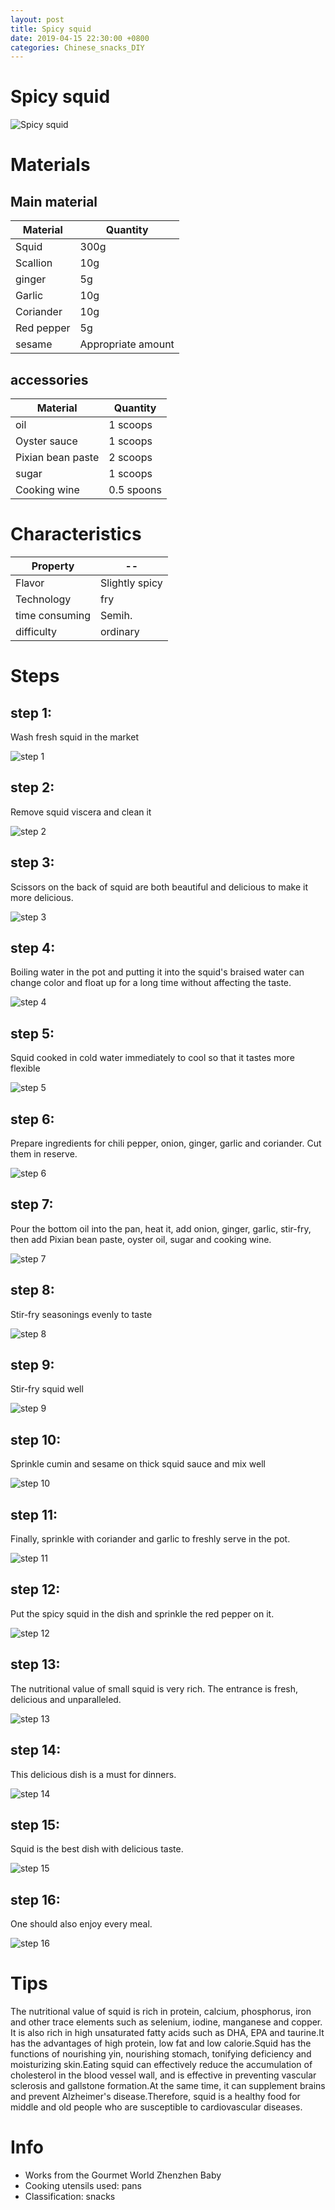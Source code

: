 ```yaml
---
layout: post
title: Spicy squid
date: 2019-04-15 22:30:00 +0800
categories: Chinese_snacks_DIY
---
```


# Spicy squid

![Spicy squid]({{site.baseurl}}/img/446518/446518.jpg)

# Materials


## Main material

Material|Quantity
--|--
Squid|300g
Scallion|10g
ginger|5g
Garlic|10g
Coriander|10g
Red pepper|5g
sesame|Appropriate amount

## accessories

Material|Quantity
--|--
oil|1 scoops
Oyster sauce|1 scoops
Pixian bean paste|2 scoops
sugar|1 scoops
Cooking wine|0.5 spoons

# Characteristics

Property|--
--|--
Flavor|Slightly spicy
Technology|fry
time consuming|Semih.
difficulty|ordinary

# Steps

## step 1:

Wash fresh squid in the market

![step 1]({{site.baseurl}}/img/446518/1.jpg)

## step 2:

Remove squid viscera and clean it

![step 2]({{site.baseurl}}/img/446518/2.jpg)

## step 3:

Scissors on the back of squid are both beautiful and delicious to make it more delicious.

![step 3]({{site.baseurl}}/img/446518/3.jpg)

## step 4:

Boiling water in the pot and putting it into the squid's braised water can change color and float up for a long time without affecting the taste.

![step 4]({{site.baseurl}}/img/446518/4.jpg)

## step 5:

Squid cooked in cold water immediately to cool so that it tastes more flexible

![step 5]({{site.baseurl}}/img/446518/5.jpg)

## step 6:

Prepare ingredients for chili pepper, onion, ginger, garlic and coriander. Cut them in reserve.

![step 6]({{site.baseurl}}/img/446518/6.jpg)

## step 7:

Pour the bottom oil into the pan, heat it, add onion, ginger, garlic, stir-fry, then add Pixian bean paste, oyster oil, sugar and cooking wine.

![step 7]({{site.baseurl}}/img/446518/7.jpg)

## step 8:

Stir-fry seasonings evenly to taste

![step 8]({{site.baseurl}}/img/446518/8.jpg)

## step 9:

Stir-fry squid well

![step 9]({{site.baseurl}}/img/446518/9.jpg)

## step 10:

Sprinkle cumin and sesame on thick squid sauce and mix well

![step 10]({{site.baseurl}}/img/446518/10.jpg)

## step 11:

Finally, sprinkle with coriander and garlic to freshly serve in the pot.

![step 11]({{site.baseurl}}/img/446518/11.jpg)

## step 12:

Put the spicy squid in the dish and sprinkle the red pepper on it.

![step 12]({{site.baseurl}}/img/446518/12.jpg)

## step 13:

The nutritional value of small squid is very rich. The entrance is fresh, delicious and unparalleled.

![step 13]({{site.baseurl}}/img/446518/13.jpg)

## step 14:

This delicious dish is a must for dinners.

![step 14]({{site.baseurl}}/img/446518/14.jpg)

## step 15:

Squid is the best dish with delicious taste.

![step 15]({{site.baseurl}}/img/446518/15.jpg)

## step 16:

One should also enjoy every meal.

![step 16]({{site.baseurl}}/img/446518/16.jpg)

# Tips

The nutritional value of squid is rich in protein, calcium, phosphorus, iron and other trace elements such as selenium, iodine, manganese and copper. It is also rich in high unsaturated fatty acids such as DHA, EPA and taurine.It has the advantages of high protein, low fat and low calorie.Squid has the functions of nourishing yin, nourishing stomach, tonifying deficiency and moisturizing skin.Eating squid can effectively reduce the accumulation of cholesterol in the blood vessel wall, and is effective in preventing vascular sclerosis and gallstone formation.At the same time, it can supplement brains and prevent Alzheimer's disease.Therefore, squid is a healthy food for middle and old people who are susceptible to cardiovascular diseases.

# Info

- Works from the Gourmet World Zhenzhen Baby
- Cooking utensils used: pans
- Classification: snacks